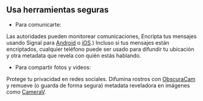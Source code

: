 [Title]: # (En la protesta)
[Order]: # (4)

## Usa herramientas seguras

* Para comunicarte:

Las autoridades pueden monitorear comunicaciones, Encripta tus mensajes usando Signal para [Android](umbrella://lesson/signal-for-android) o [iOS](umbrella://lesson/signal-for-ios).)
Incluso si tus mensajes están encriptados, cualquier teléfono puede ser usado para difundir tu ubicación y otra metadata que revela con quién estás hablando.

* Para compartir fotos y videos: 

Protege tu privacidad en redes sociales. Difumina rostros con [ObscuraCam](umbrella://lesson/obscuracam) y remueve (o guarda de forma segura) metadata reveladora en imágenes como [CameraV](https://guardianproject.info/apps/camerav/).
